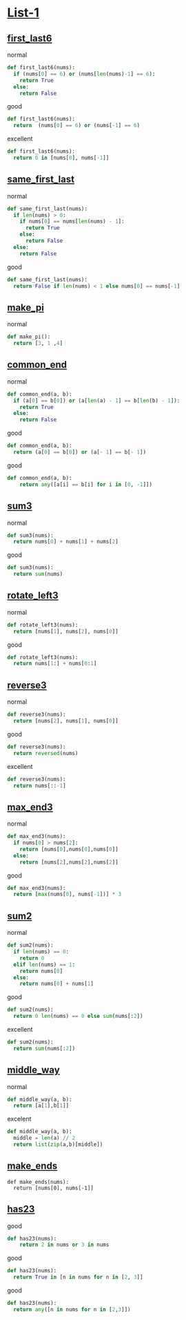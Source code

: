# [List-1](https://codingbat.com/python/List-1)

## [first_last6](https://codingbat.com/prob/p181624)

normal
```py
def first_last6(nums):
  if (nums[0] == 6) or (nums[len(nums)-1] == 6):
    return True
  else:
    return False
```

good
```py
def first_last6(nums):
  return  (nums[0] == 6) or (nums[-1] == 6)
```

excellent
```py
def first_last6(nums):
  return 6 in [nums[0], nums[-1]]
```

## [same_first_last](https://codingbat.com/prob/p179078)

normal
```py
def same_first_last(nums):
  if len(nums) > 0:
    if nums[0] == nums[len(nums) - 1]:
      return True
    else:
      return False
  else:
    return False
```

good
```py
def same_first_last(nums):
  return False if len(nums) < 1 else nums[0] == nums[-1]
```


## [make_pi](https://codingbat.com/prob/p113659)

normal
```py
def make_pi():
  return [3, 1 ,4]
```

## [common_end](https://codingbat.com/prob/p147755)

normal
```py
def common_end(a, b):
  if (a[0] == b[0]) or (a[len(a) - 1] == b[len(b) - 1]):
    return True
  else:
    return False
```

good
```py
def common_end(a, b):
  return (a[0] == b[0]) or (a[- 1] == b[- 1])
```

good
```py
def common_end(a, b):
    return any([a[i] == b[i] for i in [0, -1]])
```


## [sum3](https://codingbat.com/prob/p191645)

normal
```py
def sum3(nums):
  return nums[0] + nums[1] + nums[2]
```

good
```py
def sum3(nums):
  return sum(nums)
```

## [rotate_left3](https://codingbat.com/prob/p148661)

normal
```py
def rotate_left3(nums):
  return [nums[1], nums[2], nums[0]]
```

good
```py
def rotate_left3(nums):
  return nums[1:] + nums[0:1]
```


## [reverse3](https://codingbat.com/prob/p192962)

normal
```py
def reverse3(nums):
  return [nums[2], nums[1], nums[0]]
```

good
```py
def reverse3(nums):
  return reversed(nums)
```

excellent
```py
def reverse3(nums):
  return nums[::-1]
```

## [max_end3](https://codingbat.com/prob/p135290)

normal
```py
def max_end3(nums):
  if nums[0] > nums[2]:
    return [nums[0],nums[0],nums[0]]
  else:
    return [nums[2],nums[2],nums[2]]
```

good
```py
def max_end3(nums):
  return [max(nums[0], nums[-1])] * 3
```


## [sum2](https://codingbat.com/prob/p192589)

normal
```py
def sum2(nums):
  if len(nums) == 0:
    return 0
  elif len(nums) == 1:
    return nums[0]
  else:
    return nums[0] + nums[1]
```

good
```py
def sum2(nums):
  return 0 len(nums) == 0 else sum(nums[:2])
```

excellent
```py
def sum2(nums):
  return sum(nums[:2])
```

## [middle_way](https://codingbat.com/prob/p171011)

normal
```py
def middle_way(a, b):
  return [a[1],b[1]]
```
excelent
```py
def middle_way(a, b):
  middle = len(a) // 2
  return list(zip(a,b)[middle])
```

## [make_ends](https://codingbat.com/prob/p124806)

```good
def make_ends(nums):
  return [nums[0], nums[-1]]
```



## [has23](https://codingbat.com/prob/p177892)

good
```py
def has23(nums):
    return 2 in nums or 3 in nums
```

good
```py
def has23(nums):
  return True in [n in nums for n in [2, 3]]
```

good
```py
def has23(nums):
  return any([n in nums for n in [2,3]])
```

